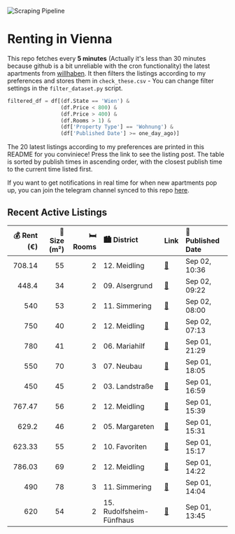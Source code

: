 ![Scraping Pipeline](https://github.com/AthomsG/renting-in-vienna/actions/workflows/run_pipeline.yml/badge.svg)


# Renting in Vienna

This repo fetches every **5 minutes** (Actually it's less than 30 minutes because github is a bit unreliable with the cron functionality) the latest apartments from [willhaben](https://www.willhaben.at/).
It then filters the listings according to my preferences and stores them in `check_these.csv` - You can change filter settings in the `filter_dataset.py` script.

```python
filtered_df = df[(df.State == 'Wien') & 
                 (df.Price < 800) &
                 (df.Price > 400) &
                 (df.Rooms > 1) &
                 (df['Property Type'] == 'Wohnung') &
                 (df['Published Date'] >= one_day_ago)]
```

The 20 latest listings according to my preferences are printed in this README for you conviniece! Press the link to see the listing post.
The table is sorted by publish times in ascending order, with the closest publish time to the current time listed first.

If you want to get notifications in real time for when new apartments pop up, you can join the telegram channel synced to this repo [here](https://t.me/+1HPAYOf5BSsyNTlk).

## Recent Active Listings

|   💰 Rent (€) |   📏 Size (m²) |   🛏️ Rooms | 🏙️ District              | Link                                                                                                                                                                                                                                | 📅 Published Date   |
|-------------:|--------------:|-----------:|:-------------------------|:------------------------------------------------------------------------------------------------------------------------------------------------------------------------------------------------------------------------------------|:-------------------|
|       708.14 |            55 |          2 | 12. Meidling             | [🔗](https://www.willhaben.at/iad/immobilien/d/mietwohnungen/wien/wien-1120-meidling/am-migazziplatz-%2A%2A%2A-n%C3%A4he-u4/u6-station-%2A%2A%2A-2-zimmer-mit-separater-k%C3%BCche-%2A%2A%2A-beim-theresienbad-/-park-1707671903/)   | Sep 02, 10:36      |
|       448.4  |            34 |          2 | 09. Alsergrund           | [🔗](https://www.willhaben.at/iad/immobilien/d/mietwohnungen/wien/wien-1090-alsergrund/2-zimmer-wohnung-n%C3%A4he-meduni-wien-und-alserstra%C3%9Fe-1533646525/)                                                                      | Sep 02, 09:22      |
|       540    |            53 |          2 | 11. Simmering            | [🔗](https://www.willhaben.at/iad/immobilien/d/mietwohnungen/wien/wien-1110-simmering/gemeindebauwohnung-direktvergabe-1262159336/)                                                                                                  | Sep 02, 08:00      |
|       750    |            40 |          2 | 12. Meidling             | [🔗](https://www.willhaben.at/iad/immobilien/d/mietwohnungen/wien/wien-1120-meidling/nachmieter-gesucht-1064175405/)                                                                                                                 | Sep 02, 07:13      |
|       780    |            41 |          2 | 06. Mariahilf            | [🔗](https://www.willhaben.at/iad/immobilien/d/mietwohnungen/wien/wien-1060-mariahilf/2-zimmer-%7C-toplage-%7C-apollokino-n%C3%A4he-1497398593/)                                                                                     | Sep 01, 21:29      |
|       550    |            70 |          3 | 07. Neubau               | [🔗](https://www.willhaben.at/iad/immobilien/d/mietwohnungen/wien/wien-1070-neubau/3er-wg-hit-in-bestlage-%281070%29:-3-zimmer-gro%C3%9Fer-vorraum-balkon-zum-hof-super-anbindung-1398390468/)                                       | Sep 01, 18:05      |
|       450    |            45 |          2 | 03. Landstraße           | [🔗](https://www.willhaben.at/iad/immobilien/d/mietwohnungen/wien/wien-1030-landstra%C3%9Fe/2-zimmer-gemeindewohnung-am-kardinal-nagl-platz---unbefristet-1489301078/)                                                               | Sep 01, 16:59      |
|       767.47 |            56 |          2 | 12. Meidling             | [🔗](https://www.willhaben.at/iad/immobilien/d/mietwohnungen/wien/wien-1120-meidling/%28reserviert%29-%28anfragestopp%29-loftartige-2--zimmer-altbauwohnung-in-1120-1140615600/)                                                     | Sep 01, 15:39      |
|       629.2  |            46 |          2 | 05. Margareten           | [🔗](https://www.willhaben.at/iad/immobilien/d/mietwohnungen/wien/wien-1050-margareten/gem%C3%BCtliche-singlewohnung-n%C3%A4he-matzleinsdorferplatz-951298317/)                                                                      | Sep 01, 15:31      |
|       623.33 |            55 |          2 | 10. Favoriten            | [🔗](https://www.willhaben.at/iad/immobilien/d/mietwohnungen/wien/wien-1100-favoriten/direktvergabe-mit-wiener-wohnticket%21-zentrale-ruhige-2-zimmer-wohnung-n%C3%A4he-u1-%28mit-balkon%29-1239753074/)                             | Sep 01, 15:17      |
|       786.03 |            69 |          2 | 12. Meidling             | [🔗](https://www.willhaben.at/iad/immobilien/d/mietwohnungen/wien/wien-1120-meidling/helle-2-zimmer-dachgescho%C3%9Fwohnung-mit-loggia---1120-wien-erlgasse-21-23-1622952647/)                                                       | Sep 01, 14:22      |
|       490    |            78 |          3 | 11. Simmering            | [🔗](https://www.willhaben.at/iad/immobilien/d/mietwohnungen/wien/wien-1110-simmering/gro%C3%9Fz%C3%BCgige-wg-wohnung-f%C3%BCr-3-personen-geeignet---zentrale-lage-&-gute-anbindung-pro-person-ca.-monatlich-625---euro-1547786603/) | Sep 01, 14:04      |
|       620    |            54 |          2 | 15. Rudolfsheim-Fünfhaus | [🔗](https://www.willhaben.at/iad/immobilien/d/mietwohnungen/wien/wien-1150-rudolfsheim-f%C3%BCnfhaus/direktvergabe-gemeindewohnung-991009041/)                                                                                      | Sep 01, 13:45      |
